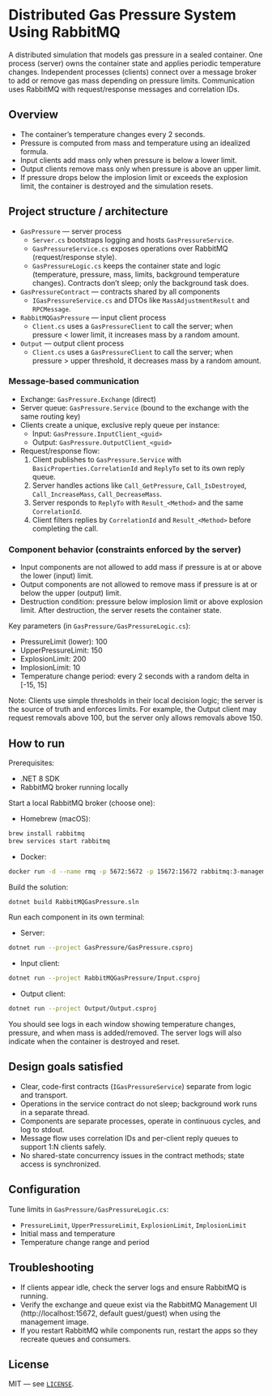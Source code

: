 # Distributed Gas Pressure System Using RabbitMQ

A distributed simulation that models gas pressure in a sealed container. One process (server) owns the container state and applies periodic temperature changes. Independent processes (clients) connect over a message broker to add or remove gas mass depending on pressure limits. Communication uses RabbitMQ with request/response messages and correlation IDs.

## Overview

- The container’s temperature changes every 2 seconds.
- Pressure is computed from mass and temperature using an idealized formula.
- Input clients add mass only when pressure is below a lower limit.
- Output clients remove mass only when pressure is above an upper limit.
- If pressure drops below the implosion limit or exceeds the explosion limit, the container is destroyed and the simulation resets.

## Project structure / architecture

- `GasPressure` — server process
  - `Server.cs` bootstraps logging and hosts `GasPressureService`.
  - `GasPressureService.cs` exposes operations over RabbitMQ (request/response style).
  - `GasPressureLogic.cs` keeps the container state and logic (temperature, pressure, mass, limits, background temperature changes). Contracts don’t sleep; only the background task does.
- `GasPressureContract` — contracts shared by all components
  - `IGasPressureService.cs` and DTOs like `MassAdjustmentResult` and `RPCMessage`.
- `RabbitMQGasPressure` — input client process
  - `Client.cs` uses a `GasPressureClient` to call the server; when pressure < lower limit, it increases mass by a random amount.
- `Output` — output client process
  - `Client.cs` uses a `GasPressureClient` to call the server; when pressure > upper threshold, it decreases mass by a random amount.

### Message-based communication

- Exchange: `GasPressure.Exchange` (direct)
- Server queue: `GasPressure.Service` (bound to the exchange with the same routing key)
- Clients create a unique, exclusive reply queue per instance:
  - Input: `GasPressure.InputClient_<guid>`
  - Output: `GasPressure.OutputClient_<guid>`
- Request/response flow:
  1. Client publishes to `GasPressure.Service` with `BasicProperties.CorrelationId` and `ReplyTo` set to its own reply queue.
  2. Server handles actions like `Call_GetPressure`, `Call_IsDestroyed`, `Call_IncreaseMass`, `Call_DecreaseMass`.
  3. Server responds to `ReplyTo` with `Result_<Method>` and the same `CorrelationId`.
  4. Client filters replies by `CorrelationId` and `Result_<Method>` before completing the call.

### Component behavior (constraints enforced by the server)

- Input components are not allowed to add mass if pressure is at or above the lower (input) limit.
- Output components are not allowed to remove mass if pressure is at or below the upper (output) limit.
- Destruction condition: pressure below implosion limit or above explosion limit. After destruction, the server resets the container state.

Key parameters (in `GasPressure/GasPressureLogic.cs`):
- PressureLimit (lower): 100
- UpperPressureLimit: 150
- ExplosionLimit: 200
- ImplosionLimit: 10
- Temperature change period: every 2 seconds with a random delta in [-15, 15]

Note: Clients use simple thresholds in their local decision logic; the server is the source of truth and enforces limits. For example, the Output client may request removals above 100, but the server only allows removals above 150.

## How to run

Prerequisites:
- .NET 8 SDK
- RabbitMQ broker running locally

Start a local RabbitMQ broker (choose one):

- Homebrew (macOS):
```bash
brew install rabbitmq
brew services start rabbitmq
```

- Docker:
```bash
docker run -d --name rmq -p 5672:5672 -p 15672:15672 rabbitmq:3-management
```

Build the solution:
```bash
dotnet build RabbitMQGasPressure.sln
```

Run each component in its own terminal:

- Server:
```bash
dotnet run --project GasPressure/GasPressure.csproj
```

- Input client:
```bash
dotnet run --project RabbitMQGasPressure/Input.csproj
```

- Output client:
```bash
dotnet run --project Output/Output.csproj
```

You should see logs in each window showing temperature changes, pressure, and when mass is added/removed. The server logs will also indicate when the container is destroyed and reset.

## Design goals satisfied

- Clear, code-first contracts (`IGasPressureService`) separate from logic and transport.
- Operations in the service contract do not sleep; background work runs in a separate thread.
- Components are separate processes, operate in continuous cycles, and log to stdout.
- Message flow uses correlation IDs and per-client reply queues to support 1:N clients safely.
- No shared-state concurrency issues in the contract methods; state access is synchronized.

## Configuration

Tune limits in `GasPressure/GasPressureLogic.cs`:
- `PressureLimit`, `UpperPressureLimit`, `ExplosionLimit`, `ImplosionLimit`
- Initial mass and temperature
- Temperature change range and period

## Troubleshooting

- If clients appear idle, check the server logs and ensure RabbitMQ is running.
- Verify the exchange and queue exist via the RabbitMQ Management UI (http://localhost:15672, default guest/guest) when using the management image.
- If you restart RabbitMQ while components run, restart the apps so they recreate queues and consumers.

## License

MIT — see [`LICENSE`](./LICENSE).
